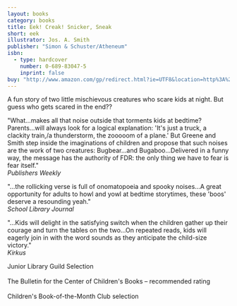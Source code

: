 ```yaml
---
layout: books
category: books
title: Eek! Creak! Snicker, Sneak
short: eek
illustrator: Jos. A. Smith
publisher: "Simon & Schuster/Atheneum"
isbn:
  - type: hardcover
    number: 0-689-83047-5
    inprint: false
buy: "http://www.amazon.com/gp/redirect.html?ie=UTF8&location=http%3A%2F%2Fwww.amazon.com%2FCreak-Snicker-Rhonda-Gowler-Greene%2Fdp%2F0689830475%3Fie%3DUTF8%26s%3Dbooks%26qid%3D1207814549%26sr%3D8-15&tag=rhondgowlegre-20&linkCode=ur2&camp=1789&creative=9325"
---
```


A fun story of two little mischievous creatures who scare kids at night. But guess who gets scared in the end??

"What…makes all that noise outside that torments kids at bedtime? Parents...will always look for a logical explanation: 'It's just a truck, a clackity train,/a thunderstorm, the zooooom of a plane.' But Greene and Smith step inside the imaginations of children and propose that such noises are the work of two creatures: Bugbear…and Bugaboo…Delivered in a funny way, the message has the authority of FDR: the only thing we have to fear is fear itself."  
_Publishers Weekly_

"…the rollicking verse is full of onomatopoeia and spooky noises…A great opportunity for adults to howl and yowl at bedtime storytimes, these 'boos' deserve a resounding yeah."  
_School Library Journal_

"…Kids will delight in the satisfying switch when the children gather up their courage and turn the tables on the two…On repeated reads, kids will eagerly join in with the word sounds as they anticipate the child-size victory."  
_Kirkus_

<p class="awards">
Junior Library Guild Selection
<br /><br />
The Bulletin for the Center of Children's Books – recommended rating
<br /><br />
Children's Book-of-the-Month Club selection
</p>